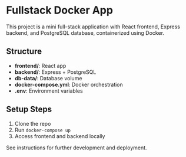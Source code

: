 # Fullstack Docker App

This project is a mini full-stack application with React frontend, Express backend, and PostgreSQL database, containerized using Docker.

## Structure

- **frontend/**: React app
- **backend/**: Express + PostgreSQL
- **db-data/**: Database volume
- **docker-compose.yml**: Docker orchestration
- **.env**: Environment variables

## Setup Steps
1. Clone the repo
2. Run `docker-compose up`
3. Access frontend and backend locally

See instructions for further development and deployment.
